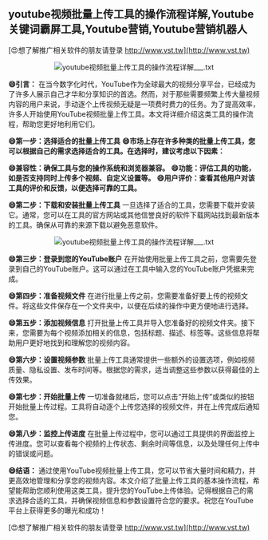 ## **youtube视频批量上传工具的操作流程详解,Youtube关键词霸屏工具,Youtube营销,Youtube营销机器人**

[😍想了解推广相关软件的朋友请登录 http://www.vst.tw](http://www.vst.tw)

 <center><img src="https://vst.tw/MP4/tuiguang/png/8.png" alt="youtube视频批量上传工具的操作流程详解___.txt"></center>

**😄引言：**
在当今数字化时代，YouTube作为全球最大的视频分享平台，已经成为了许多人展示自己才华和分享知识的首选。然而，对于那些需要频繁上传大量视频内容的用户来说，手动逐个上传视频无疑是一项费时费力的任务。为了提高效率，许多人开始使用YouTube视频批量上传工具。本文将详细介绍这类工具的操作流程，帮助您更好地利用它们。

**😄第一步：选择适合的批量上传工具**
**😄市场上存在许多种类的批量上传工具，您可以根据自己的需求选择适合的工具。在选择时，建议考虑以下因素：**

**😄兼容性：确保工具与您的操作系统和浏览器兼容。**
**😄功能：评估工具的功能，如是否支持同时上传多个视频、自定义设置等。**
**😄用户评价：查看其他用户对该工具的评价和反馈，以便选择可靠的工具。**

**😄第二步：下载和安装批量上传工具**
一旦选择了适合的工具，您需要下载并安装它。通常，您可以在工具的官方网站或其他信誉良好的软件下载网站找到最新版本的工具。确保从可靠的来源下载以避免恶意软件。

 <center><img src="https://vst.tw/MP4/tuiguang/png/5.png" alt="youtube视频批量上传工具的操作流程详解___.txt"></center>

**😄第三步：登录到您的YouTube账户**
在开始使用批量上传工具之前，您需要先登录到自己的YouTube账户。这可以通过在工具中输入您的YouTube账户凭据来完成。

**😄第四步：准备视频文件**
在进行批量上传之前，您需要准备好要上传的视频文件。将这些文件保存在一个文件夹中，以便在后续的操作中更方便地进行选择。

**😄第五步：添加视频信息**
打开批量上传工具并导入您准备好的视频文件夹。接下来，您需要为每个视频添加相关的信息，包括标题、描述、标签等。这些信息将帮助用户更好地找到和理解您的视频内容。

**😄第六步：设置视频参数**
批量上传工具通常提供一些额外的设置选项，例如视频质量、隐私设置、发布时间等。根据您的需求，适当调整这些参数以获得最佳的上传效果。

**😄第七步：开始批量上传**
一切准备就绪后，您可以点击“开始上传”或类似的按钮开始批量上传过程。工具将自动逐个上传您选择的视频文件，并在上传完成后通知您。

**😄第八步：监控上传进度**
在批量上传过程中，您可以通过工具提供的界面监控上传进度。您可以查看每个视频的上传状态、剩余时间等信息，以及处理任何上传中的错误或问题。

**😄结语：**
通过使用YouTube视频批量上传工具，您可以节省大量时间和精力，并更高效地管理和分享您的视频内容。本文介绍了批量上传工具的基本操作流程，希望能帮助您顺利使用这类工具，提升您的YouTube上传体验。记得根据自己的需求选择合适的工具，并确保视频信息和参数设置符合您的要求。祝您在YouTube平台上获得更多的曝光和成功！

[😍想了解推广相关软件的朋友请登录 http://www.vst.tw](http://www.vst.tw)



